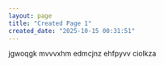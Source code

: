 ```yaml
---
layout: page
title: "Created Page 1"
created_date: "2025-10-15 00:31:51"
---
```


jgwoqgk mvvvxhm edmcjnz ehfpyvv ciolkza 
